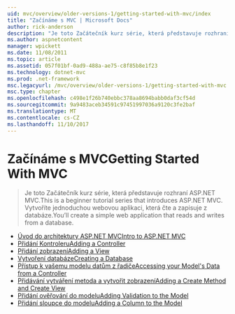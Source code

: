 ```yaml
---
uid: mvc/overview/older-versions-1/getting-started-with-mvc/index
title: "Začínáme s MVC | Microsoft Docs"
author: rick-anderson
description: "Je toto Začátečník kurz série, která představuje rozhraní ASP.NET MVC. Vytvoříte jednoduchou webovou aplikaci, která čte a zapisuje z databáze."
ms.author: aspnetcontent
manager: wpickett
ms.date: 11/08/2011
ms.topic: article
ms.assetid: 057f01bf-0ad9-488a-ae75-c8f85b8e1f23
ms.technology: dotnet-mvc
ms.prod: .net-framework
msc.legacyurl: /mvc/overview/older-versions-1/getting-started-with-mvc
msc.type: chapter
ms.openlocfilehash: c498e1f26b740ebbc378aa8694babb0daf3cf54d
ms.sourcegitcommit: 9a9483aceb34591c97451997036a9120c3fe2baf
ms.translationtype: MT
ms.contentlocale: cs-CZ
ms.lasthandoff: 11/10/2017
---
```

<a name="getting-started-with-mvc"></a><span data-ttu-id="23c1c-104">Začínáme s MVC</span><span class="sxs-lookup"><span data-stu-id="23c1c-104">Getting Started With MVC</span></span>
====================
> <span data-ttu-id="23c1c-105">Je toto Začátečník kurz série, která představuje rozhraní ASP.NET MVC.</span><span class="sxs-lookup"><span data-stu-id="23c1c-105">This is a beginner tutorial series that introduces ASP.NET MVC.</span></span> <span data-ttu-id="23c1c-106">Vytvoříte jednoduchou webovou aplikaci, která čte a zapisuje z databáze.</span><span class="sxs-lookup"><span data-stu-id="23c1c-106">You’ll create a simple web application that reads and writes from a database.</span></span>


- [<span data-ttu-id="23c1c-107">Úvod do architektury ASP.NET MVC</span><span class="sxs-lookup"><span data-stu-id="23c1c-107">Intro to ASP.NET MVC</span></span>](getting-started-with-mvc-part1.md)
- [<span data-ttu-id="23c1c-108">Přidání Kontroleru</span><span class="sxs-lookup"><span data-stu-id="23c1c-108">Adding a Controller</span></span>](getting-started-with-mvc-part2.md)
- [<span data-ttu-id="23c1c-109">Přidání zobrazení</span><span class="sxs-lookup"><span data-stu-id="23c1c-109">Adding a View</span></span>](getting-started-with-mvc-part3.md)
- [<span data-ttu-id="23c1c-110">Vytvoření databáze</span><span class="sxs-lookup"><span data-stu-id="23c1c-110">Creating a Database</span></span>](getting-started-with-mvc-part4.md)
- [<span data-ttu-id="23c1c-111">Přístup k vašemu modelu datům z řadiče</span><span class="sxs-lookup"><span data-stu-id="23c1c-111">Accessing your Model's Data from a Controller</span></span>](getting-started-with-mvc-part5.md)
- [<span data-ttu-id="23c1c-112">Přidávání vytváření metoda a vytvořit zobrazení</span><span class="sxs-lookup"><span data-stu-id="23c1c-112">Adding a Create Method and Create View</span></span>](getting-started-with-mvc-part6.md)
- [<span data-ttu-id="23c1c-113">Přidání ověřování do modelu</span><span class="sxs-lookup"><span data-stu-id="23c1c-113">Adding Validation to the Model</span></span>](getting-started-with-mvc-part7.md)
- [<span data-ttu-id="23c1c-114">Přidání sloupce do modelu</span><span class="sxs-lookup"><span data-stu-id="23c1c-114">Adding a Column to the Model</span></span>](getting-started-with-mvc-part8.md)
